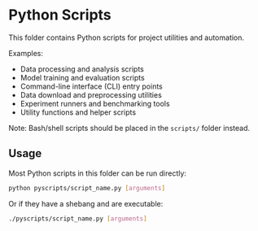 # Python Scripts

This folder contains Python scripts for project utilities and automation.

Examples:
- Data processing and analysis scripts
- Model training and evaluation scripts
- Command-line interface (CLI) entry points
- Data download and preprocessing utilities
- Experiment runners and benchmarking tools
- Utility functions and helper scripts

Note: Bash/shell scripts should be placed in the `scripts/` folder instead.

## Usage

Most Python scripts in this folder can be run directly:

```bash
python pyscripts/script_name.py [arguments]
```

Or if they have a shebang and are executable:

```bash
./pyscripts/script_name.py [arguments]
```
